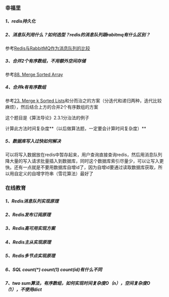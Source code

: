 ### 幸福里
##### 1、redis持久化

##### 2、消息队列用什么？如何选型？redis的消息队列跟rabitmq有什么区别？

参考[Redis与RabbitMQ作为消息队列的比较](https://www.cnblogs.com/afeige/p/10908960.html)

##### 3、合并2个有序数组，不用额外空间存储
参考[88. Merge Sorted Array](https://leetcode.com/problems/merge-sorted-array/)

##### 4、合并k有有序数组

参考[23. Merge k Sorted Lists](https://leetcode.com/problems/merge-k-sorted-lists/)和分而治之的方案（分迭代和递归两种，迭代比较麻烦），然后结合上方的合并2个有序数组的方案

这个题目是《算法导论》2.3.1分治法的例子

计算此方法时间复杂度**（以后做算法题，一定要会计算时间复杂度）**

##### 5、数据库写入过快如何解决

可以将写入数据放在redis中暂存起来，用户查询直接查询redis，然后用消息队列降大量的写入请求批量插入到数据库，同时这个数据库索引尽量少，可以让写入更快。还有一点就是不要用数据库自增id了，因为自增id要通过读取数据库获取，所以用自定义的自增字符串（雪花算法）最好了


### 在线教育
##### 1、Redis消息队列实现原理
##### 2、Redis发布订阅原理
##### 3、Redis高可用实现方案
##### 4、Redis主从实现原理
##### 5、Redis多节点实现原理
##### 6、SQL count(*) count(1) count(id)有什么不同
##### 7、two sum算法，有序数组，如何实现时间复杂度O（n），空间复杂度O（1），不使用dict

